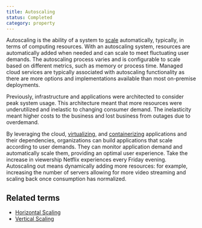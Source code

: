 ```yaml
---
title: Autoscaling
status: Completed
category: property
---
```


Autoscaling is the ability of a system to [scale](/scalability/) automatically, typically, in terms of computing resources. 
With an autoscaling system, resources are automatically added when needed and can scale to meet fluctuating user demands. 
The autoscaling process varies and is configurable to scale based on different metrics, such as memory or process time. 
Managed cloud services are typically associated with autoscaling functionality 
as there are more options and implementations available than most on-premise deployments.

Previously, infrastructure and applications were architected to consider peak system usage. 
This architecture meant that more resources were underutilized and inelastic to changing consumer demand. 
The inelasticity meant higher costs to the business and lost business from outages due to overdemand.

By leveraging the cloud, [virtualizing](/virtualization/), and [containerizing](/containerization/) applications and their dependencies, 
organizations can build applications that scale according to user demands. 
They can monitor application demand and automatically scale them, providing an optimal user experience. 
Take the increase in viewership Netflix experiences every Friday evening. 
Autoscaling out means dynamically adding more resources: for example, 
increasing the number of servers allowing for more video streaming and scaling back once consumption has normalized.

## Related terms

* [Horizontal Scaling](/horizontal_scaling/)
* [Vertical Scaling](/vertical_scaling/)
